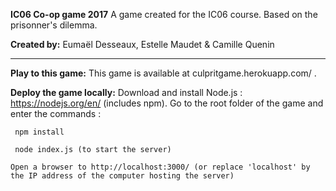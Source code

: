 **IC06 Co-op game 2017**
	A game created for the IC06 course. Based on the prisonner's dilemma.

**Created by:** Eumaël Desseaux, Estelle Maudet & Camille Quenin

---

**Play to this game:**
	This game is available at culpritgame.herokuapp.com/ .

**Deploy the game locally:**
	Download and install Node.js : https://nodejs.org/en/ (includes npm).
	Go to the root folder of the game and enter the commands :

	 npm install 
	 
	 node index.js (to start the server)

	Open a browser to http://localhost:3000/ (or replace 'localhost' by the IP address of the computer hosting the server)
